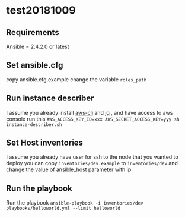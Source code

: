 # test20181009

Requirements
------------

Ansible = 2.4.2.0 or latest


Set ansible.cfg
---------------

copy ansible.cfg.example change the variable `roles_path`


Run instance describer
----------------------
I assume you already install [aws-cli](https://docs.aws.amazon.com/cli/latest/userguide/installing.html) and [jq](http://macappstore.org/jq/) , and have access to aws console
run this `AWS_ACCESS_KEY_ID=xxx AWS_SECRET_ACCESS_KEY=yyy sh instance-describer.sh`


Set Host inventories
--------------------

I assume you already have user for ssh to the node that you wanted to deploy
you can copy `inventories/dev.example` to `inventories/dev` and change the value of ansible_host parameter with ip


Run the playbook
----------------

Run the playbook `ansible-playbook -i inventories/dev playbooks/helloworld.yml --limit helloworld`
